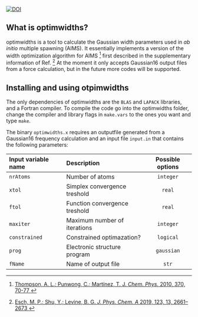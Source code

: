 [![DOI](https://zenodo.org/badge/DOI/10.5281/zenodo.7382685.svg)](https://doi.org/10.5281/zenodo.7382685)

## What is optimwidths?

optimwidths is a tool to calculate the Gaussian width parameters used in *ab initio* multiple spawning (AIMS). It essentially implements a version of the width optimization algorithm for AIMS [^1] first described in the supplementary information of Ref. [^2] At the moment it only accepts Gaussian16 output files from a force calculation, but in the future more codes will be supported. 

## Installing and using otpimwidths

The only dependencies of optimwidths are the `BLAS` and `LAPACK` libraries, and a Fortran compiler. 
To compile the code go into the optimwidths folder, change the compiler and 
library flags in `make.vars` to the ones you want and type `make`. 

The binary `optimwidths.x` requires an outputfile generated from a Gaussian16 frequency calculation and an input file `input.in` that contains
the following parameters:

|  **Input variable name**  |       **Description**           |   **Possible options** | 
|:--------------------------|:--------------------------------|:----------------------:|
| `nrAtoms`                 |   Number of atoms               |      `integer`         |
| `xtol`                    |   Simplex convergence treshold  |       `real`           |
| `ftol`                    |   Function convergence treshold |       `real`           |
| `maxiter`                 |   Maximum number of iterations  |      `integer`         |
| `constrained`             |   Constrained optimazation?     |      `logical`         |
| `prog`                    |   Electronic structure program  |      `gaussian`        |
| `fName`                   |   Name of output file           |        `str`           |



[^1]: [ Thompson, A. L.; Punwong, C.; Mart&#237;nez, T. J. *Chem. Phys.* 2010, 370, 70-77 ]( https://doi.org/10.1016/j.chemphys.2010.03.020 )
[^2]: [ Esch, M. P.; Shu, Y.; Levine, B. G. *J. Phys. Chem. A* 2019, 123, 13, 2661–2673 ]( https://doi.org/10.1021/acs.jpca.9b00952 )



